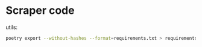 # Scraper code

utils:

```bash
poetry export --without-hashes --format=requirements.txt > requirements.txt
```
